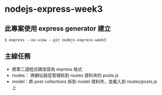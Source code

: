 # nodejs-express-week3

## 此專案使用 express generator 建立
```
$ express --no-view --git nodejs-express-week3
```
## 主線任務
- 將第二週程式碼改寫為 express 格式
- routes： 將網址路徑管理拆到 routes 資料夾的 posts.js
- model：將 post collections 拆到 model 資料夾，並載入到 routes/posts.js 上